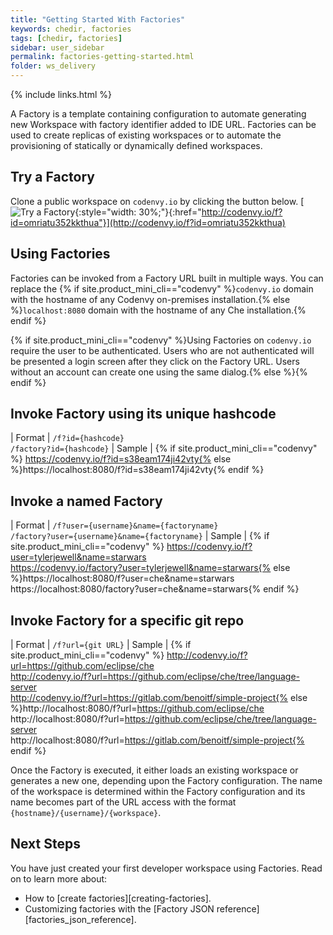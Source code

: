 ```yaml
---
title: "Getting Started With Factories"
keywords: chedir, factories
tags: [chedir, factories]
sidebar: user_sidebar
permalink: factories-getting-started.html
folder: ws_delivery
---
```


{% include links.html %}

A Factory is a template containing configuration to automate generating new Workspace with factory identifier added to IDE URL. Factories can be used to create replicas of existing workspaces or to automate the provisioning of statically or dynamically defined workspaces.


## Try a Factory
Clone a public workspace on `codenvy.io` by clicking the button below.
[![Try a Factory ](https://codenvy.io/factory/resources/codenvy-contribute.svg){:style="width: 30%;"}{:href="http://codenvy.io/f?id=omriatu352kkthua"}](http://codenvy.io/f?id=omriatu352kkthua)

## Using Factories
Factories can be invoked from a Factory URL built in multiple ways. You can replace the {% if site.product_mini_cli=="codenvy" %}`codenvy.io` domain with the hostname of any Codenvy on-premises installation.{% else %}`localhost:8080` domain with the hostname of any Che installation.{% endif %}

{% if site.product_mini_cli=="codenvy" %}Using Factories on `codenvy.io` require the user to be authenticated. Users who are not authenticated will be presented a login screen after they click on the Factory URL.  Users without an account can create one using the same dialog.{% else %}{% endif %}

## Invoke Factory using its unique hashcode  

| Format | `/f?id={hashcode}`<br>`/factory?id={hashcode}`
| Sample | {% if site.product_mini_cli=="codenvy" %} https://codenvy.io/f?id=s38eam174ji42vty{% else %}https://localhost:8080/f?id=s38eam174ji42vty{% endif %}

## Invoke a named Factory

| Format | `/f?user={username}&name={factoryname}`<br>`/factory?user={username}&name={factoryname}`
| Sample | {% if site.product_mini_cli=="codenvy" %} https://codenvy.io/f?user=tylerjewell&name=starwars<br>https://codenvy.io/factory?user=tylerjewell&name=starwars{% else %}https://localhost:8080/f?user=che&name=starwars<br>https://localhost:8080/factory?user=che&name=starwars{% endif %}

## Invoke Factory for a specific git repo  

| Format | `/f?url={git URL}`
| Sample | {% if site.product_mini_cli=="codenvy" %} http://codenvy.io/f?url=https://github.com/eclipse/che<br>http://codenvy.io/f?url=https://github.com/eclipse/che/tree/language-server<br>http://codenvy.io/f?url=https://gitlab.com/benoitf/simple-project{% else %}http://localhost:8080/f?url=https://github.com/eclipse/che<br>http://localhost:8080/f?url=https://github.com/eclipse/che/tree/language-server<br>http://localhost:8080/f?url=https://gitlab.com/benoitf/simple-project{% endif %}

Once the Factory is executed, it either loads an existing workspace or generates a new one, depending upon the Factory configuration.  The name of the workspace is determined within the Factory configuration and its name becomes part of the URL access with the format `{hostname}/{username}/{workspace}`.


## Next Steps
You have just created your first developer workspace using Factories. Read on to learn more about:
- How to [create factories][creating-factories].
- Customizing factories with the [Factory JSON reference][factories_json_reference].
